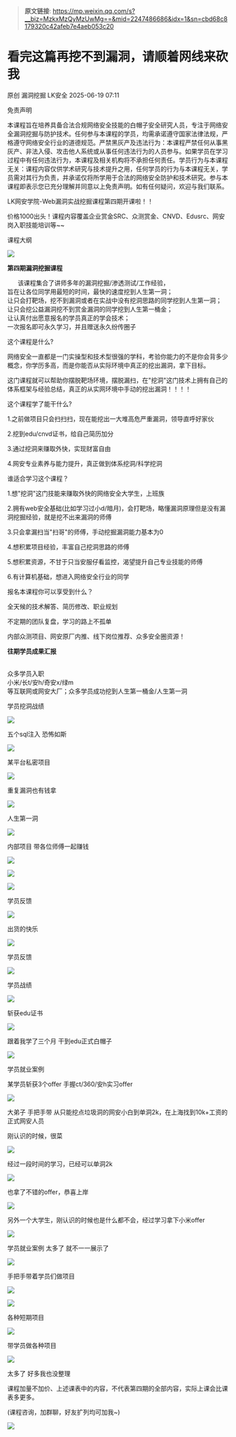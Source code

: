 > **原文链接**: https://mp.weixin.qq.com/s?__biz=MzkxMzQyMzUwMg==&mid=2247486686&idx=1&sn=cbd68c8179320c42afeb7e4aeb053c20

#  看完这篇再挖不到漏洞，请顺着网线来砍我  
原创 漏洞挖掘  LK安全   2025-06-19 07:11  
  
免责声明  
  
本课程旨在培养具备合法合规网络安全技能的白帽子安全研究人员，专注于网络安全漏洞挖掘与防护技术。任何参与本课程的学员，均需承诺遵守国家法律法规，严格遵守网络安全行业的道德规范。严禁黑灰产及违法行为：本课程严禁任何从事黑灰产、非法入侵、攻击他人系统或从事任何违法行为的人员参与。如果学员在学习过程中有任何违法行为，本课程及相关机构将不承担任何责任。学员行为与本课程无关：课程内容仅供学术研究与技术提升之用，任何学员的行为与本课程无关，学员需对其行为负责，并承诺仅将所学用于合法的网络安全防护和技术研究。参与本课程即表示您已充分理解并同意以上免责声明。如有任何疑问，欢迎与我们联系。  
  
  
LK网安学院-Web漏洞实战挖掘课程第四期开课啦！！  
  
价格1000出头！课程内容覆盖企业赏金SRC、众测赏金、CNVD、Edusrc、网安岗入职技能培训等~~  
  
  
课程大纲  
  
![](https://mmbiz.qpic.cn/sz_mmbiz_png/aibjdZFMRy7hrcFmzKW9GLfqmcDMnydrq7WPaob4y11XKE2bvjsN0XSSK86VjfiaCl4UKfdQ4NG3na9P1PBZawIQ/640?wx_fmt=png&from=appmsg "")  
  
**第四期漏洞挖掘课程**  
  
  
  
      该课程集合了讲师多年的漏洞挖掘/渗透测试/工作经验，  
旨在让各位同学用最短的时间，最快的速度挖到人生第一洞；  
让只会打靶场，挖不到漏洞或者在实战中没有挖洞思路的同学挖到人生第一洞；  
让只会挖公益漏洞挖不到赏金漏洞的同学挖到人生第一桶金；  
让认真付出愿意报名的学员真正的学会技术；  
一次报名即可永久学习，并且赠送永久纷传圈子  
  
  
这个课程是什么?  
  
  
网络安全一直都是一门实操型和技术型很强的学科，考验你能力的不是你会背多少概念，你学历多高，而是你能否从实际环境中真正的挖出漏洞，拿下目标。  
  
这门课程就可以帮助你摆脱靶场环境，摆脱漏扫，在"挖洞"这门技术上拥有自己的体系框架与经验总结，真正的从实网环境中手动的挖出漏洞！！！！  
  
  
这个课程学了能干什么?  
  
1.之前做项目只会扫扫扫，现在能挖出一大堆高危严重漏洞，领导直呼好家伙  
  
2.挖到edu/cnvd证书，给自己简历加分  
  
3.通过挖洞来赚取外快，实现财富自由  
  
4.网安专业素养与能力提升，真正做到体系挖洞/科学挖洞  
  
  
  
谁适合学习这个课程？  
  
1.想"挖洞"这门技能来赚取外快的网络安全大学生，上班族  
  
2.拥有web安全基础(比如学习过小d/暗月)，会打靶场，略懂漏洞原理但是没有漏洞挖掘经验，就是挖不出来漏洞的师傅  
  
3.只会拿漏扫当"扫哥"的师傅，手动挖掘漏洞能力基本为0  
  
4.想积累项目经验，丰富自己挖洞思路的师傅  
  
5.想积累资源，不甘于只当安服仔看监控，渴望提升自己专业技能的师傅  
  
6.有计算机基础，想进入网络安全行业的同学  
  
  
报名本课程你可以享受到什么？  
  
全天候的技术解答、简历修改、职业规划  
  
不定期的团队复盘，学习的路上不孤单  
  
内部众测项目、网安原厂内推、线下岗位推荐、众多安全圈资源！  
  
  
**往期学员成果汇报**  
  
  
  
        
众多学员入职  
小米/长t/安h/奇安x/绿m  
等互联网或网安大厂；众多学员成功挖到人生第一桶金/人生第一洞  
  
  
学员挖洞战绩  
  
![](https://mmbiz.qpic.cn/sz_mmbiz_png/aibjdZFMRy7hrcFmzKW9GLfqmcDMnydrqpm98icvWIl1oWg75uoG670uY9u3Hv4mZ1fSADz3L9aXOUvsmoKIqocA/640?wx_fmt=png&from=appmsg "")  
  
五个sql注入 恐怖如斯  
  
![](https://mmbiz.qpic.cn/sz_mmbiz_png/aibjdZFMRy7hrcFmzKW9GLfqmcDMnydrqN0xywufiblNXd2HoWmSmxeqPyV4OzBMKOUtOW1icYXyZ9GHtJEIquoAA/640?wx_fmt=png&from=appmsg "")  
  
某平台私密项目   
  
![](https://mmbiz.qpic.cn/sz_mmbiz_png/aibjdZFMRy7hrcFmzKW9GLfqmcDMnydrqsYiaSaoFsPcGIq3Pzj3NnPz8mYX0y3QUwvehfemFfR2Cjn3MfQ9UicWw/640?wx_fmt=png&from=appmsg "")  
  
重复漏洞也有钱拿  
  
![](https://mmbiz.qpic.cn/sz_mmbiz_png/aibjdZFMRy7hrcFmzKW9GLfqmcDMnydrqM4mbUAVZWfSGTCp95mFhOPEMhUK7OsFL0FFedbOMZibnDDX2DmpANIw/640?wx_fmt=png&from=appmsg "")  
  
人生第一洞  
  
![](https://mmbiz.qpic.cn/sz_mmbiz_png/aibjdZFMRy7hrcFmzKW9GLfqmcDMnydrq91eeqzT5CHc5It3FYdFkCFIbtDRrXPzp7Ayibwb8PBHCHTSDzQfdKaw/640?wx_fmt=png&from=appmsg "")  
  
内部项目 带各位师傅一起赚钱  
  
![](https://mmbiz.qpic.cn/sz_mmbiz_png/aibjdZFMRy7hrcFmzKW9GLfqmcDMnydrqZTWNtAkpZRQhFPR7z9k2oI0SdNicjeyGntxAcveIwEfRH8CpEMMFBdw/640?wx_fmt=png&from=appmsg "")  
  
![](https://mmbiz.qpic.cn/sz_mmbiz_png/aibjdZFMRy7hrcFmzKW9GLfqmcDMnydrqHqEjDP2Z3PupqgLEibK6KPiaSQZRM0ys4vPbZdH29DibqPHkr6SGluGNQ/640?wx_fmt=png&from=appmsg "")  
  
![](https://mmbiz.qpic.cn/sz_mmbiz_png/aibjdZFMRy7hrcFmzKW9GLfqmcDMnydrqiby6WWicpQZw0Xa3yuia6EUwtta0ONxStqfwPNMvicMUjObDUwEf0tuyvA/640?wx_fmt=png&from=appmsg "")  
  
学员反馈  
  
![](https://mmbiz.qpic.cn/sz_mmbiz_png/aibjdZFMRy7hrcFmzKW9GLfqmcDMnydrqyRGTUvGmR6tdPL5TZRacenxIicCZEYdAS1EQficxPhib9AZibOBCCGUiaVw/640?wx_fmt=png&from=appmsg "")  
  
出货的快乐  
  
![](https://mmbiz.qpic.cn/sz_mmbiz_png/aibjdZFMRy7hrcFmzKW9GLfqmcDMnydrqdAYRSBIyrW5fG8rDIasrF69laUnUcfY7sMic7LLJ8kRo28IAriaYpBWw/640?wx_fmt=png&from=appmsg "")  
  
学员反馈  
  
![](https://mmbiz.qpic.cn/sz_mmbiz_png/aibjdZFMRy7hrcFmzKW9GLfqmcDMnydrqDqrPGayhdLWzzQ2F9omZJ0Cqp1Q4Av6cbYWdmPNMic1hEa8iaLEeeq1w/640?wx_fmt=png&from=appmsg "")  
  
学员战绩  
  
![](https://mmbiz.qpic.cn/sz_mmbiz_png/aibjdZFMRy7hrcFmzKW9GLfqmcDMnydrqjKDckA5G3afyViaavbqBeypa3EGTx6JHQogjHMibibj8TibaWpVhGLgPVw/640?wx_fmt=png&from=appmsg "")  
  
斩获edu证书  
  
![](https://mmbiz.qpic.cn/sz_mmbiz_png/aibjdZFMRy7hrcFmzKW9GLfqmcDMnydrqfVpQ96icjCqEbadFhGxqfbyvqeC2IejicIhAEl7p1yhuLtktSDsZOWBA/640?wx_fmt=png&from=appmsg "")  
  
跟着我学了三个月 干到edu正式白帽子  
  
![](https://mmbiz.qpic.cn/sz_mmbiz_png/aibjdZFMRy7hrcFmzKW9GLfqmcDMnydrqgDfu4XUFT9yxD2elgOdicRA6VSooWDcibxKiaKAePLpn5I9HXqKaUI3AA/640?wx_fmt=png&from=appmsg "")  
  
学员就业案例  
  
某学员斩获3个offer 手握ct/360/安h实习offer  
  
![](https://mmbiz.qpic.cn/sz_mmbiz_png/aibjdZFMRy7hrcFmzKW9GLfqmcDMnydrqO8ndkDdfU3BwlvibqiaqlwCmT743EMaZR0AYtQm2Uwvwms1VAQvBUJjg/640?wx_fmt=png&from=appmsg "")  
  
大弟子 手把手带 从只能挖点垃圾洞的网安小白到单洞2k，在上海找到10k+工资的正式网安人员  
  
刚认识的时候，很菜  
  
![](https://mmbiz.qpic.cn/sz_mmbiz_png/aibjdZFMRy7hrcFmzKW9GLfqmcDMnydrq08NA1mlaicXV437pHI57m4ljQeA0XQND3XM8sOswjx0dE7eFcM6P9VA/640?wx_fmt=png&from=appmsg "")  
  
经过一段时间的学习，已经可以单洞2k  
  
![](https://mmbiz.qpic.cn/sz_mmbiz_png/aibjdZFMRy7hrcFmzKW9GLfqmcDMnydrqUCqfHnd8wDd9Hm4xHfMj7JdyIcRPSsxqzADapPKIwxYmcNKg2ibIzCQ/640?wx_fmt=png&from=appmsg "")  
  
也拿了不错的offer，恭喜上岸  
  
![](https://mmbiz.qpic.cn/sz_mmbiz_png/aibjdZFMRy7hrcFmzKW9GLfqmcDMnydrquzJwEA1mje7iasicxBPKwhcE8ibZsKxNGtzqM6mZJG7Gku4Tu4vZBMa5w/640?wx_fmt=png&from=appmsg "")  
  
另外一个大学生，刚认识的时候也是什么都不会，经过学习拿下小米offer  
  
![](https://mmbiz.qpic.cn/sz_mmbiz_png/aibjdZFMRy7hrcFmzKW9GLfqmcDMnydrqn7mJx1CRicrY81gibvxHjTEx5XErCwTnfkK5GIPStyu44j6Nk761SgJw/640?wx_fmt=png&from=appmsg "")  
  
学员就业案例 太多了 就不一一展示了  
  
![](https://mmbiz.qpic.cn/sz_mmbiz_png/aibjdZFMRy7hrcFmzKW9GLfqmcDMnydrq3EvEMU7tOiaScgLh3IqTNkeVMBJZW0QiagxicJ4R3gJR1uicUL7YMwdPibg/640?wx_fmt=png&from=appmsg "")  
  
手把手带着学员们做项目  
  
![](https://mmbiz.qpic.cn/sz_mmbiz_png/aibjdZFMRy7hrcFmzKW9GLfqmcDMnydrqbVXqYcJ3ficibne8wTuib2KndwRs4tyibFj81EgicOvVQdwxSyghATBMCfA/640?wx_fmt=png&from=appmsg "")  
  
![](https://mmbiz.qpic.cn/sz_mmbiz_png/aibjdZFMRy7hrcFmzKW9GLfqmcDMnydrq7tVOfqFNksC74OxbstbG1tMOY448mfczicWicvsdsTLUbHict13ZIwTog/640?wx_fmt=png&from=appmsg "")  
  
各种短期项目   
  
![](https://mmbiz.qpic.cn/sz_mmbiz_png/aibjdZFMRy7hrcFmzKW9GLfqmcDMnydrqiaW29al1UOn5KMA0c0fRyuLyuZSbiafkicuxXVPoBxWDYTqXO1OHZvicnA/640?wx_fmt=png&from=appmsg "")  
  
带学员做各种项目  
  
![](https://mmbiz.qpic.cn/sz_mmbiz_png/aibjdZFMRy7hrcFmzKW9GLfqmcDMnydrqXHlVp6NPibxGTOMia12mJcicWZgA0Yfv1RnibxQF03HhsB8fSkqmJmJAeQ/640?wx_fmt=png&from=appmsg "")  
  
太多了 好多我也没整理  
  
课程加量不加价、上述课表中的内容，不代表第四期的全部内容，实际上课会比课表多更多。  
  
(课程咨询，加群聊，好友扩列均可加我~)  
  
![](https://mmbiz.qpic.cn/sz_mmbiz_png/aibjdZFMRy7hrcFmzKW9GLfqmcDMnydrqZZwgE2IGvECeteQcNV7qCPrybiaoakfoCeac6ojrgp9KQDqNicgYLbMA/640?wx_fmt=png&from=appmsg "")  
  

